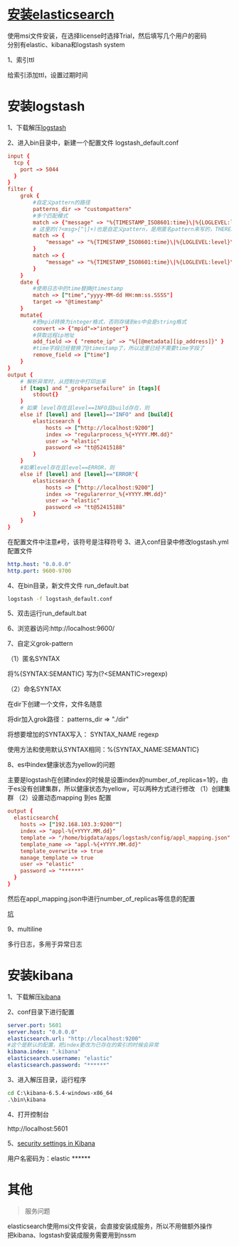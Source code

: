 
# [安装elasticsearch](https://www.elastic.co/guide/en/elasticsearch/reference/current/windows.html)

使用msi文件安装，在选择license时选择Trial，然后填写几个用户的密码   
分别有elastic、kibana和logstash system

1、索引ttl

给索引添加ttl，设置过期时间
# 安装logstash

1、下载解压[logstash](https://www.elastic.co/downloads/logstash)

2、进入bin目录中，新建一个配置文件 logstash_default.conf

```conf
input {
  tcp {
    port => 5044
  }
}
filter {
    grok {
        #自定义pattern的路径
        patterns_dir => "custompattern"
        #多个匹配模式
        match => {"message" => "%{TIMESTAMP_ISO8601:time}\|%{LOGLEVEL:level}\|%{WORD:cycle}\|%{WORD:build}\|%{WORD:meter}\|%{INT:mpid}\|%{GREEDYDATA:state}"}
        # 这里的(?<msg>[^|]+)也是自定义pattern，是用匿名pattern来写的，THEREST是在custompattern中自定义的SYNTAX
	    match => { 
            "message" => "%{TIMESTAMP_ISO8601:time}\|%{LOGLEVEL:level}\|(?<msg>[^|]+)\|%{THEREST:ex}"
        }
	    match => { 
            "message" => "%{TIMESTAMP_ISO8601:time}\|%{LOGLEVEL:level}\|(?<msg>[^|]+)"
        }  
    }
    date {
        #使用日志中的time替换@timestamp
        match => ["time","yyyy-MM-dd HH:mm:ss.SSSS"]
        target => "@timestamp"
    }
    mutate{
        #把mpid转换为integer格式，否则存储到es中会是string格式
        convert => {"mpid"=>"integer"}
        #获取远程ip地址
        add_field => { "remote_ip" => "%{[@metadata][ip_address]}" }
        #time字段已经替换了@timestamp了，所以这里已经不需要time字段了
        remove_field => ["time"]
    }
}
output {
    # 解析异常时，从控制台中打印出来
    if [tags] and "_grokparsefailure" in [tags]{
        stdout{}
    }
    # 如果 level存在且level==INFO且build存在，则
    else if [level] and [level]=="INFO" and [build]{
        elasticsearch {
            hosts => ["http://localhost:9200"]
            index => "regularprocess_%{+YYYY.MM.dd}"
            user => "elastic"
            password => "tt@52415188"
        }
    }
    #如果level存在且level==ERROR，则
    else if [level] and [level]=="ERROR"{
        elasticsearch {
            hosts => ["http://localhost:9200"]
            index => "regularerror_%{+YYYY.MM.dd}"
            user => "elastic"
            password => "tt@52415188"
        }
    }
}


```
在配置文件中注意`#`号，该符号是注释符号
3、进入conf目录中修改logstash.yml配置文件

```yml
http.host: "0.0.0.0"
http.port: 9600-9700
```

4、在bin目录，新文件文件  run_default.bat

```sh
logstash -f logstash_default.conf
```

5、双击运行run_default.bat

6、浏览器访问:http://localhost:9600/

7、自定义grok-pattern

（1）匿名SYNTAX

将%{SYNTAX:SEMANTIC} 写为(?\<SEMANTIC>regexp)

（2）命名SYNTAX

在dir下创建一个文件，文件名随意

将dir加入grok路径： patterns_dir => "./dir"

将想要增加的SYNTAX写入： SYNTAX_NAME regexp

使用方法和使用默认SYNTAX相同：%{SYNTAX_NAME:SEMANTIC}

8、es中index健康状态为yellow的问题

主要是logstash在创建index的时候是设置index的number_of_replicas=1的，由于es没有创建集群，所以健康状态为yellow，可以两种方式进行修改
（1）创建集群
（2）设置动态mapping 到es 配置

```conf
output {
  elasticsearch{
    hosts => ["192.168.103.3:9200""]
    index => "appl-%{+YYYY.MM.dd}"
    template => "/home/bigdata/apps/logstash/config/appl_mapping.json"
    template_name => "appl-%{+YYYY.MM.dd}"
    template_overwrite => true
    manage_template => true
    user => "elastic"
    password => "******"
  }
}
```
然后在appl_mapping.json中进行number_of_replicas等信息的配置

[坑](https://blog.csdn.net/u012516166/article/details/75106184)



9、multiline

多行日志，多用于异常日志

# 安装kibana

1、下载解压[kibana](https://www.elastic.co/downloads/kibana)

2、conf目录下进行配置

```yml
server.port: 5601
server.host: "0.0.0.0"
elasticsearch.url: "http://localhost:9200"
#这个是默认的配置，把index更改为已存在的索引的时候会异常
kibana.index: ".kibana"
elasticsearch.username: "elastic"
elasticsearch.password: "******"
```
3、进入解压目录，运行程序

```cmd
cd C:\kibana-6.5.4-windows-x86_64
.\bin\kibana
```

4、打开控制台

http://localhost:5601

5、[security settings in Kibana](https://www.elastic.co/guide/en/kibana/current/security-settings-kb.html#security-settings-kb)

用户名密码为：elastic ******
# 其他
>服务问题

elasticsearch使用msi文件安装，会直接安装成服务，所以不用做额外操作  
把kibana、logstash安装成服务需要用到nssm